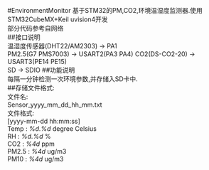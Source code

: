 #EnvironmentMonitor
基于STM32的PM,CO2,环境温湿度监测器.使用STM32CubeMX+Keil uvision4开发  
部分代码参考自网络  
##接口说明  
温湿度传感器(DHT22/AM2303) -> PA1  
PM2.5(G7 PMS7003) -> USART2(PA3 PA4)
CO2(DS-CO2-20) -> USART3(PE14 PE15)  
SD -> SDIO
##功能说明  
每隔一分钟检测一次环境参数,并存储入SD卡中.  
##存储文件格式:  
文件名:  
Sensor_yyyy_mm_dd_hh_mm.txt  
文件格式:  
[yyyy-mm-dd hh:mm:ss]  
Temp : _%d.%d_ degree Celsius  
RH : _%d.%d_ %  
CO2 : _%4d_ ppm  
PM2.5 : _%4d_ ug/m3  
PM10 : _%4d_ ug/m3  

